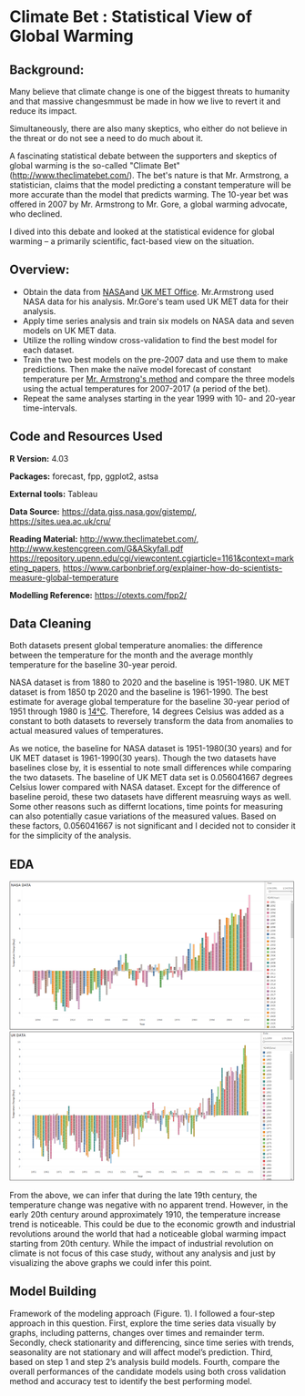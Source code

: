 # Climate Bet : Statistical View of Global Warming
## Background: 
Many believe that climate change is one of the biggest threats to humanity and that massive changesmmust be made in how we live to revert it and reduce its impact.

Simultaneously, there are also many skeptics, who either do not believe in the threat or do not see a need to do much about it.

A fascinating statistical debate between the supporters and skeptics of global warming is the so-called "Climate Bet" (http://www.theclimatebet.com/). The bet's nature is that Mr. Armstrong, a statistician, claims that the model predicting a constant temperature will be more accurate than the model that predicts warming. The 10-year bet was offered in 2007 by Mr. Armstrong to Mr. Gore, a global warming advocate, who declined.

I dived into this debate and looked at the statistical evidence for global warming – a primarily scientific, fact-based view on the situation.

## Overview:
* Obtain the data from [NASA](https://data.giss.nasa.gov/gistemp/)and [UK MET Office](https://crudata.uea.ac.uk/cru/data/temperature/). Mr.Armstrong used NASA data for his analysis. Mr.Gore's team used UK MET data for their analysis.
* Apply time series analysis and train six models on NASA data and seven models on UK MET data.
* Utilize the rolling window cross-validation to find the best model for each dataset.
* Train the two best models on the pre-2007 data and use them to make predictions. Then make the naïve model forecast of constant temperature per [Mr. Armstrong's method](http://www.kestencgreen.com/G&A-Skyfall.pdf)  and compare the three models using the actual temperatures for 2007-2017 (a period of the bet).
* Repeat the same analyses starting in the year 1999 with 10- and 20-year time-intervals.

## Code and Resources Used 
**R Version:** 4.03 

**Packages:** forecast, fpp, ggplot2, astsa 

**External tools:** Tableau 

**Data Source:** https://data.giss.nasa.gov/gistemp/, https://sites.uea.ac.uk/cru/

**Reading Material:** http://www.theclimatebet.com/, http://www.kestencgreen.com/G&ASkyfall.pdf
https://repository.upenn.edu/cgi/viewcontent.cgiarticle=1161&context=marketing_papers, https://www.carbonbrief.org/explainer-how-do-scientists-measure-global-temperature

**Modelling Reference:** https://otexts.com/fpp2/

## Data Cleaning
Both datasets present global temperature anomalies: the difference between the temperature for the month and the average monthly temperature for the baseline 30-year peroid. 

NASA dataset is from 1880 to 2020 and the baseline is 1951-1980. 
UK MET dataset is from 1850 tp 2020 and the baseline is 1961-1990. 
The best estimate for average global temperature for the baseline 30-year period of 1951 through 1980 is [14°C](https://earthobservatory.nasa.gov/world-of-change/global-temperatures). Therefore, 14 degrees Celsius was added as a constant to both datasets to reversely transform the data from anomalies to actual measured values of temperatures. 

As we notice, the baseline for NASA dataset is 1951-1980(30 years) and for UK MET dataset is 1961-1990(30 years). Though the two datasets have baselines close by, it is essential to note small differences while comparing the two datasets. The baseline of UK MET data set is 0.056041667 degrees Celsius lower compared with NASA dataset.
Except for the difference of baseline peroid, these two datasets have different measruing ways as well. Some other reasons such as differnt locations, time points for measuring can also potentially casue variations of the measured values. Based on these factors, 0.056041667 is not significant and I decided not to consider it for the simplicity of the analysis. 


## EDA
<img src="https://github.com/FeifanLu/Climate_bet/blob/main/Climate_bet/EDA_NASA.png" width="500">
<img src="https://github.com/FeifanLu/Climate_bet/blob/main/Climate_bet/EDA_UK.png" width="500">

From the above, we can infer that during the late 19th century, the temperature change was negative with no apparent trend. However, in the early 20th century around approximately 1910, the temperature increase trend is noticeable. This could be due to the economic growth and industrial revolutions around the world that had a noticeable global warming impact starting from 20th century. While the impact of industrial revolution on climate is not focus of this case study, without any analysis and just by visualizing the above graphs we could infer this point.

## Model Building
Framework of the modeling approach (Figure. 1).  I followed a four-step approach in this question. First, explore the time series data visually by graphs, including patterns, changes over times and remainder term. Secondly, check stationarity and differencing, since time series with trends, seasonality are not stationary and will affect model’s prediction. Third, based on step 1 and step 2’s analysis build models.  Fourth, compare the overall performances of the candidate models using both cross validation method and accuracy test to identify the best performing model. 
   





